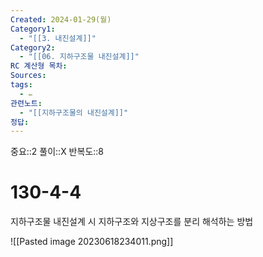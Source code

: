 ```yaml
---
Created: 2024-01-29(월)
Category1:
  - "[[3. 내진설계]]"
Category2:
  - "[[06. 지하구조물 내진설계]]"
RC 계산형 목차: 
Sources: 
tags:
  - ✏️
관련노트:
  - "[[지하구조물의 내진설계]]"
정답:
---
```

중요::2
풀이::X
반복도::8

#  130-4-4

지하구조물 내진설계 시 지하구조와 지상구조를 분리 해석하는 방법

![[Pasted image 20230618234011.png]]